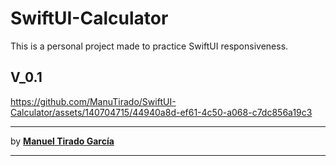 # SwiftUI-Calculator
This is a personal project made to practice SwiftUI responsiveness. 

## V_0.1
https://github.com/ManuTirado/SwiftUI-Calculator/assets/140704715/44940a8d-ef61-4c50-a068-c7dc856a19c3

---

by **[Manuel Tirado García](https://github.com/ManuTirado)**

---
